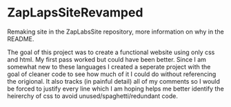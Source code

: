 # ZapLapsSiteRevamped
Remaking site in the ZapLabsSite repository, more information on why in the README. 

The goal of this project was to create a functional website using only css and html. My first pass worked but could have been better.  Since I am somewhat new to these languages I created a seperate project with the goal of cleaner code to see how much of it I could do without referencing the origional.  It also tracks (in painful detail) all of my comments so I would be forced to justify every line which I am hoping helps me better identify the heirerchy of css to avoid unused/spaghetti/redundant code.  
